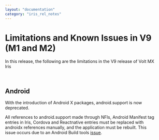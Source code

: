 ```yaml
---
layout: "documentation"
category: "iris_rel_notes"
---
```

                         

Limitations and Known Issues in V9 (M1 and M2)
==============================================

In this release, the following are the limitations in the V9 release of Volt MX Iris

 

Android
-------

With the introduction of Android X packages, android.support is now deprecated.

All references to android.support made through NFIs, Android Manifest tag entries in Iris, Cordova and Reactnative entries must be replaced with androidx references manually, and the application must be rebuilt. This issue occurs due to an Android Build tools [issue](https://issuetracker.google.com/issues/122273720).
